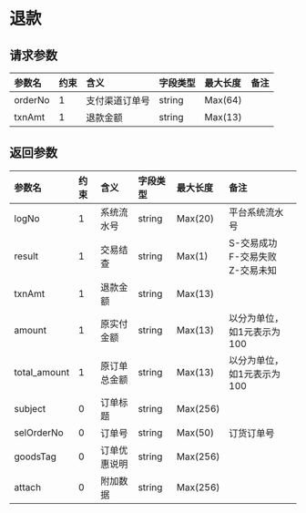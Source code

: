 # 退款

## 请求参数

| 参数名 | 约束 | 含义 | 字段类型 | 最大长度 | 备注 |
| :--- | :--- | :--- | :--- | :--- | :--- |
| orderNo | 1 | 支付渠道订单号 | string | Max\(64\) |  |
| txnAmt | 1 | 退款金额 | string | Max\(13\) |  |



## 返回参数

| 参数名 | 约束 | 含义 | 字段类型 | 最大长度 | 备注 |
| :--- | :--- | :--- | :--- | :--- | :--- |
| logNo | 1 | 系统流水号 | string | Max\(20\) | 平台系统流水号 |
| result | 1 | 交易结查 | string | Max\(1\) | S-交易成功<br>F-交易失败<br>Z-交易未知 |
| txnAmt | 1 | 退款金额 | string | Max\(13\) |  |
| amount | 1 | 原实付金额 | string | Max\(13\) | 以分为单位，如1元表示为100 |
| total\_amount | 1 | 原订单总金额 | string | Max\(13\) | 以分为单位，如1元表示为100 |
| subject | 0 | 订单标题 | string | Max\(256\) |  |
| selOrderNo | 0 | 订单号 | string | Max\(50\) | 订货订单号 |
| goodsTag | 0 | 订单优惠说明 | string | Max\(256\) |  |
| attach | 0 | 附加数据 | string | Max\(256\) |  |



